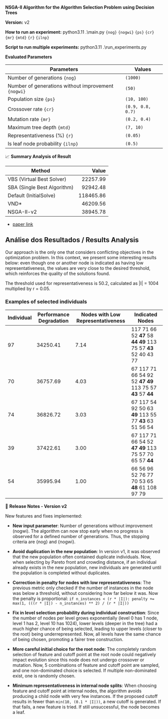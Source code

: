 **NSGA-II Algorithm for the Algorithm Selection Problem using Decision Trees**

**Version:** v2

**How to run an experiment:** python3.11 .\main.py `{nog}` `{nogwi}` `{ps}` `{cr}` `{mr}` `{mtd}` `{r}` `{ilnp}`

**Script to run multiple experiments:** python3.11 .\run_experiments.py

**Evaluated Parameters**

| Parameters                       | Values                |
| --------------------------------- | ---------------------- |
| Number of generations `{nog}`                        | `(1000)`
| Number of generations without improvement `{nogwi}`                        | `(50)`
| Population size `{ps}`	 | `(10, 100)`               |
| Crossover rate `{cr}`                    | `(0.9, 0.8, 0.7)` |
| Mutation rate `{mr}`                    | `(0.2, 0.4)` |
| Maximum tree depth `{mtd}`                    | `(7, 10)` |
| Representativeness (%) `{r}`                    | `(0.05)` |
| Is leaf node probability `{ilnp}`	                    | `(0.5)` |

📈 **Summary Analysis of Result**

| Method                                | Value      |
|-------------------------------------|------------:|
| VBS (Virtual Best Solver)            | 22257.99  |
| SBA (Single Best Algorithm)          | 92942.48  |
| Default (InitialSolve)                | 118465.86 |
| VND* | 46209.56  |
| NSGA-II-v2                             | 38945.78  |

* [paper link](https://onlinelibrary.wiley.com/doi/abs/10.1111/itor.12724)

## Análise dos Resultados / Results Analysis

Our approach is the only one that considers conflicting objectives in the optimization problem. In this context, we present some interesting results below: even though one or another node is indicated as having low representativeness, the values are very close to the desired threshold, which reinforces the quality of the solutions found.

The threshold used for representativeness is 50.2, calculated as |I| = 1004 multiplied by r = 0.05.

### Examples of selected individuals

|  Individual |  Performance Degradation | Nodes with Low Representativeness |  Indicated Nodes                             |
|-----------------------|----------------------------------------------------|--------------------------------------------------------------------|-------------------------------------------------------------|
| 97                    | 34250.41                                           | 7.14                                                               | 117 71 66 52 **47** 58 **44** **49** 113 75 57 **43** 52 40 43 77           |
| 70                    | 36757.69                                           | 4.03                                                               | 67 117 71 66 54 92 52 **47** **49** 113 75 57 **43** 57 **44**           |
| 74                    | 36826.72                                           | 3.03                                                               | 67 117 54 92 50 63 **49** 113 55 77 **43** 63 51 56 54           |
| 39                    | 37422.61                                           | 3.00                                                               | 67 117 71 66 54 52 **47** **49** 113 75 57 70 65 57 **44**           |
| 54                    | 35995.94                                           | 1.00                                                               | 66 56 96 52 76 77 70 53 65 **48** 61 108 97 79                    |




📌 **Release Notes - Version v2**

New features and fixes implemented:

- **New input parameter**: Number of generations without improvement (nogwi). The algorithm can now stop early when no progress is observed for a defined number of generations. Thus, the stopping criteria are {nog} and {nogwi}.

- **Avoid duplication in the new population**: In version v1, it was observed that the new population often contained duplicate individuals. Now, when selecting by Pareto front and crowding distance, if an individual already exists in the new population, new individuals are generated until the population is completed without duplicates.

- **Correction in penalty for nodes with low representativeness**: The previous metric only checked if the number of instances in the node was below a threshold, without considering how far below it was. Now the penalty is proportional: ```if n_instances < (r * |I|): penalty += max(1, (((r * |I|) - n_instances) ** 2) / (r * |I|))```

- **Fix in level selection probability during individual construction**: Since the number of nodes per level grows exponentially (level 0 has 1 node, level 1 has 2, level 10 has 1024), lower levels (deeper in the tree) had a much higher chance of being selected, leading to upper levels (closer to the root) being underrepresented. Now, all levels have the same chance of being chosen, promoting a fairer tree construction.

- **More careful initial choice for the root node**: The completely random selection of feature and cutoff point at the root node could negatively impact evolution since this node does not undergo crossover or mutation. Now, 5 combinations of feature and cutoff point are sampled, and one non-dominated choice is selected. If multiple non-dominated exist, one is randomly chosen.

- **Minimum representativeness in internal node splits**: When choosing feature and cutoff point at internal nodes, the algorithm avoids producing a child node with very few instances. If the proposed cutoff results in fewer than `min(10, (0.1 * |I|))`, a new cutoff is generated. If that fails, a new feature is tried. If still unsuccessful, the node becomes a leaf.
